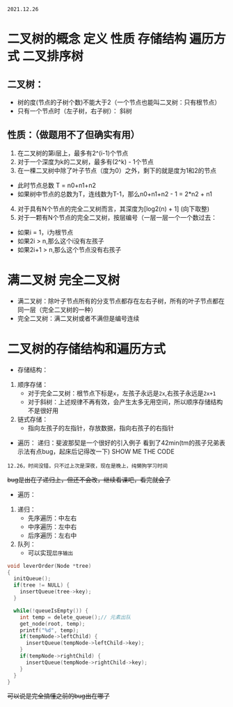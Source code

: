 ```
2021.12.26
```

# 二叉树的概念 定义 性质 存储结构 遍历方式 二叉排序树

## 二叉树：
- 树的度(节点的子树个数)不能大于2（一个节点也能叫二叉树：只有根节点）
- 只有一个节点时（左子树，右子树）： 斜树

## 性质：（做题用不了但确实有用）
1. 在二叉树的第i层上，最多有2^(i-1)个节点
2. 对于一个深度为k的二叉树，最多有(2^k) - 1个节点
3. 在一棵二叉树中除了叶子节点（度为0）之外，剩下的就是度为1和2的节点
- 此时节点总数 T = n0+n1+n2
- 如果树中节点的总数为T，连线数为T-1，那么n0+n1+n2 - 1 = 2*n2 + n1

4. 对于具有N个节点的完全二叉树而言，其深度为[log2(n) + 1] (向下取整)
5. 对于一颗有N个节点的完全二叉树，按层编号（一层一层一个一个数过去：
- 如果i = 1，i为根节点
- 如果2i > n,那么这个i没有左孩子
- 如果2i+1 > n,那么这个节点没有右孩子

# 满二叉树 完全二叉树 

- 满二叉树：除叶子节点所有的分支节点都存在左右子树，所有的叶子节点都在同一层（完全二叉树的一种）
- 完全二叉树：满二叉树或者不满但是编号连续

# 二叉树的存储结构和遍历方式

- 存储结构：
1. 顺序存储：
    - 对于完全二叉树：根节点下标是`x`，左孩子永远是`2x`,右孩子永远是`2x+1`
    - 对于斜树：上述规律不再有效，会产生太多无用空间，所以顺序存储结构不是很好用
2. 链式存储：
    - 指向左孩子的左指针，存放数据，指向右孩子的右指针

- 遍历：
递归：斐波那契是一个很好的引入例子
看到了42min(tm的孩子兄弟表示法有点bug，起床后记得改一下)
SHOW ME THE CODE

```
12.26，时间没错，只不过上次是深夜，现在是晚上，纯懒狗学习时间
```

~~bug是出在了递归上，但还不会改，继续看课吧，看完就会了~~
- 遍历：
1. 递归：
    - 先序遍历：中左右
    - 中序遍历：左中右
    - 后序遍历：左右中
2. 队列：
    - 可以实现`层序输出`
```c
void leverOrder(Node *tree)
{
  initQueue();
  if(tree != NULL) {
    insertQueue(tree->key);
  }

  while(!queueIsEmpty()) {
    int temp = delete_queue();// 元素出队
    get_node(root, temp);
    printf("%d", temp);
    if(tempNode->leftChild) {
      insertQueue(tempNode->leftChild->key);
    }
    if(tempNode->rightChild) {
      insertQueue(tempNode->rightChild->key);
    }
  }
}
```



~~可以说是完全搞懂之前的bug出在哪了~~